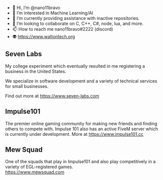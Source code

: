 - 👋 Hi, I’m @nano11bravo
- 👀 I’m interested in Machine Learning/AI
- 🌱 I’m currently providing assistance with inactive repositories.
- 💞️ I’m looking to collaborate on C, C++, C#, node, lua, and more.
- 📫 How to reach me nano11bravo#2222 (discord)
- 👽 https://www.waltontech.org

Seven Labs
----------
My college experiment which eventually resulted in me registering a business in the United States.  
  
We specialize in software development and a variety of technical services for small businesses.  

Find out more at https://www.seven-labs.com
  
  
Impulse101
----------
The premier online gaming community for making new friends and finding others to compete with. Impulse 101
also has an active FiveM server which is currently under development. More at https://www.impulse101.cc
  
  
Mew Squad
----------
One of the squads that play in Impulse101 and also play competitively in a variety of EGL-registered games.  
https://www.mewsquad.com
